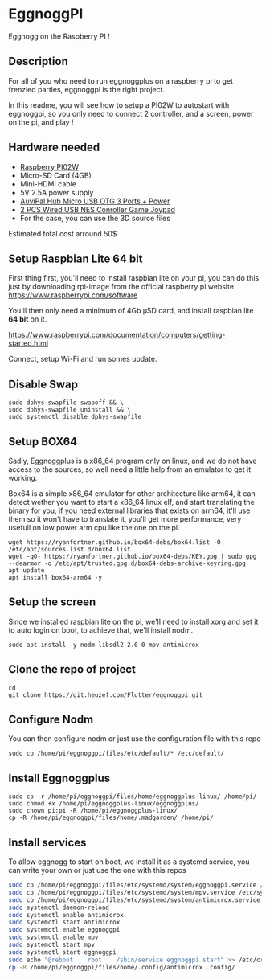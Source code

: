 # EggnoggPI

Eggnogg on the Raspberry PI !

## Description

For all of you who need to run eggnoggplus on a raspberry pi to get frenzied parties, eggnoggpi is the right project.

In this readme, you will see how to setup a PI02W to autostart with eggnoggpi, so you only need to connect 2 controller, and a screen, power on the pi, and play !

## Hardware needed

* [Raspberry PI02W](https://www.kubii.com/en/nano-computers/3455-raspberry-pi-zero-2-w-5056561800004.html)
* Micro-SD Card (4GB)
* Mini-HDMI cable
* 5V 2.5A power supply
* [AuviPal Hub Micro USB OTG 3 Ports + Power](https://www.amazon.fr/gp/product/B083WML1XB)
* [2 PCS Wired USB NES Conroller Game Joypad](https://fr.aliexpress.com/item/1005001611443967.html)
* For the case, you can use the 3D source files

Estimated total cost arround 50$

## Setup Raspbian Lite 64 bit

First thing first, you'll need to install raspbian lite on your pi, you can do this just by downloading rpi-image from the official raspberry pi website https://www.raspberrypi.com/software

You'll then only need a minimum of 4Gb µSD card, and install raspbian lite **64 bit** on it.

https://www.raspberrypi.com/documentation/computers/getting-started.html

Connect, setup Wi-Fi and run somes update.



## Disable Swap

```
sudo dphys-swapfile swapoff && \
sudo dphys-swapfile uninstall && \
sudo systemctl disable dphys-swapfile
```

## 

## Setup BOX64

Sadly, Eggnoggplus is a x86_64 program only on linux, and we do not have access to the sources, so well need a little help from an emulator to get it working.

Box64 is a simple x86_64 emulator for other architecture like arm64, it can detect wether you want to start a x86_64 linux elf, and start translating the binary for you, if you need external libraries that exists on arm64, it'll use them so it won't have to translate it, you'll get more performance, very usefull on low power arm cpu like the one on the pi.

```
wget https://ryanfortner.github.io/box64-debs/box64.list -O /etc/apt/sources.list.d/box64.list
wget -qO- https://ryanfortner.github.io/box64-debs/KEY.gpg | sudo gpg --dearmor -o /etc/apt/trusted.gpg.d/box64-debs-archive-keyring.gpg
apt update
apt install box64-arm64 -y
```

## 

## Setup the screen

Since we installed raspbian lite on the pi, we'll need to install xorg and set it to auto login on boot, to achieve that, we'll install nodm.

```
sudo apt install -y nodm libsdl2-2.0-0 mpv antimicrox
```

## 

## Clone the repo of project

```
cd
git clone https://git.heuzef.com/Flutter/eggnoggpi.git
```

## Configure Nodm

You can then configure nodm or just use the configuration file with this repo

```
sudo cp /home/pi/eggnoggpi/files/etc/default/* /etc/default/
```

## Install Eggnoggplus

```
sudo cp -r /home/pi/eggnoggpi/files/home/eggnoggplus-linux/ /home/pi/
sudo chmod +x /home/pi/eggnoggplus-linux/eggnoggplus/
sudo chown pi:pi -R /home/pi/eggnoggplus-linux/
cp -R /home/pi/eggnoggpi/files/home/.madgarden/ /home/pi/
```



## Install services

To allow eggnogg to start on boot, we install it as a systemd service, you can write your own or just use the one with this repos

```sh
sudo cp /home/pi/eggnoggpi/files/etc/systemd/system/eggnoggpi.service /etc/systemd/system/eggnoggpi.service
sudo cp /home/pi/eggnoggpi/files/etc/systemd/system/mpv.service /etc/systemd/system/mpv.service
sudo cp /home/pi/eggnoggpi/files/etc/systemd/system/antimicrox.service /etc/systemd/system/antimicrox.service
sudo systemctl daemon-reload
sudo systemctl enable antimicrox
sudo systemctl start antimicrox
sudo systemctl enable eggnoggpi
sudo systemctl enable mpv
sudo systemctl start mpv
sudo systemctl start eggnoggpi
sudo echo "@reboot    root    /sbin/service eggnoggpi start" >> /etc/crontab
cp -R /home/pi/eggnoggpi/files/home/.config/antimicrox .config/
```

